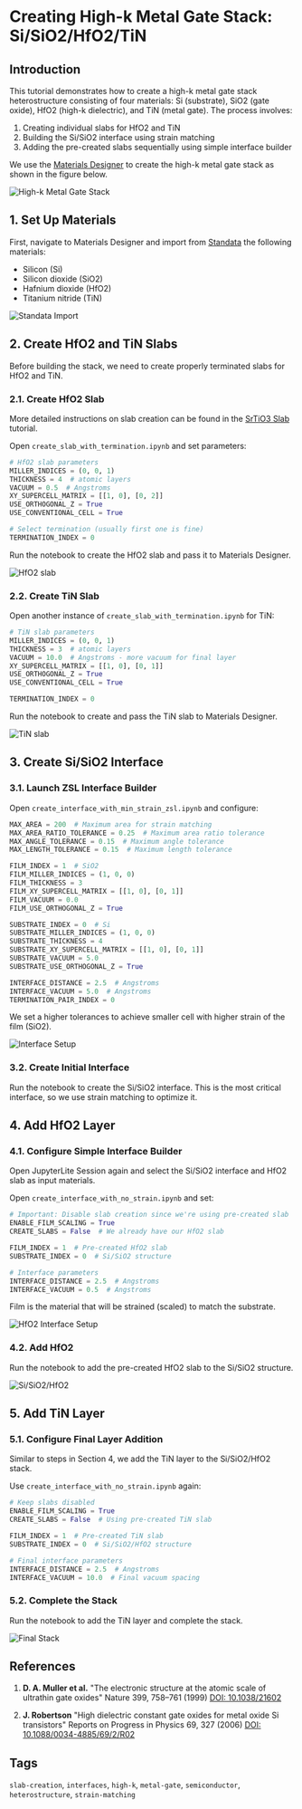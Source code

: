 # Creating High-k Metal Gate Stack: Si/SiO2/HfO2/TiN

## Introduction

This tutorial demonstrates how to create a high-k metal gate stack heterostructure consisting of four materials: Si (substrate), SiO2 (gate oxide), HfO2 (high-k dielectric), and TiN (metal gate). The process involves:
1. Creating individual slabs for HfO2 and TiN
2. Building the Si/SiO2 interface using strain matching
3. Adding the pre-created slabs sequentially using simple interface builder

We use the [Materials Designer](../../../materials-designer/overview.md) to create the high-k metal gate stack as shown in the figure below.

![High-k Metal Gate Stack](/images/tutorials/materials/heterostructures/heterostructure-high-k-metal-gate-stack/original-figure.webp "High-k Metal Gate Stack")

## 1. Set Up Materials

First, navigate to Materials Designer and import from [Standata](../../../materials-designer/header-menu/input-output/standata-import.md) the following materials:
- Silicon (Si)
- Silicon dioxide (SiO2)
- Hafnium dioxide (HfO2)
- Titanium nitride (TiN)

![Standata Import](/images/tutorials/materials/heterostructures/heterostructure-high-k-metal-gate-stack/import-standata.webp "Standata Import")

## 2. Create HfO2 and TiN Slabs

Before building the stack, we need to create properly terminated slabs for HfO2 and TiN.

### 2.1. Create HfO2 Slab

More detailed instructions on slab creation can be found in the [SrTiO3 Slab](slab-strontium-titanate.md) tutorial.

Open `create_slab_with_termination.ipynb` and set parameters:

```python
# HfO2 slab parameters
MILLER_INDICES = (0, 0, 1)
THICKNESS = 4  # atomic layers
VACUUM = 0.5  # Angstroms
XY_SUPERCELL_MATRIX = [[1, 0], [0, 2]]
USE_ORTHOGONAL_Z = True
USE_CONVENTIONAL_CELL = True

# Select termination (usually first one is fine)
TERMINATION_INDEX = 0
```

Run the notebook to create the HfO2 slab and pass it to Materials Designer.

![HfO2 slab](/images/tutorials/materials/heterostructures/heterostructure-high-k-metal-gate-stack/wave-result-hfo2-slab-wave.webp "HfO2 slab")

### 2.2. Create TiN Slab

Open another instance of `create_slab_with_termination.ipynb` for TiN:

```python
# TiN slab parameters
MILLER_INDICES = (0, 0, 1)
THICKNESS = 3  # atomic layers
VACUUM = 10.0  # Angstroms - more vacuum for final layer
XY_SUPERCELL_MATRIX = [[1, 0], [0, 1]]
USE_ORTHOGONAL_Z = True
USE_CONVENTIONAL_CELL = True

TERMINATION_INDEX = 0
```

Run the notebook to create and pass the TiN slab to Materials Designer.

![TiN slab](/images/tutorials/materials/heterostructures/heterostructure-high-k-metal-gate-stack/wave-result-tin-slab.webp "TiN slab")

## 3. Create Si/SiO2 Interface

### 3.1. Launch ZSL Interface Builder

Open `create_interface_with_min_strain_zsl.ipynb` and configure:

```python
MAX_AREA = 200  # Maximum area for strain matching
MAX_AREA_RATIO_TOLERANCE = 0.25  # Maximum area ratio tolerance
MAX_ANGLE_TOLERANCE = 0.15  # Maximum angle tolerance
MAX_LENGTH_TOLERANCE = 0.15  # Maximum length tolerance

FILM_INDEX = 1  # SiO2
FILM_MILLER_INDICES = (1, 0, 0)
FILM_THICKNESS = 3
FILM_XY_SUPERCELL_MATRIX = [[1, 0], [0, 1]]
FILM_VACUUM = 0.0
FILM_USE_ORTHOGONAL_Z = True

SUBSTRATE_INDEX = 0  # Si
SUBSTRATE_MILLER_INDICES = (1, 0, 0)
SUBSTRATE_THICKNESS = 4
SUBSTRATE_XY_SUPERCELL_MATRIX = [[1, 0], [0, 1]]
SUBSTRATE_VACUUM = 5.0
SUBSTRATE_USE_ORTHOGONAL_Z = True

INTERFACE_DISTANCE = 2.5  # Angstroms
INTERFACE_VACUUM = 5.0  # Angstroms
TERMINATION_PAIR_INDEX = 0
```

We set a higher tolerances to achieve smaller cell with higher strain of the film (SiO2).

![Interface Setup](/images/tutorials/materials/heterostructures/heterostructure-high-k-metal-gate-stack/jl-setup-notebook-si-sio2.webp "Interface Setup")

### 3.2. Create Initial Interface

Run the notebook to create the Si/SiO2 interface. This is the most critical interface, so we use strain matching to optimize it.

## 4. Add HfO2 Layer

### 4.1. Configure Simple Interface Builder

Open JupyterLite Session again and select the Si/SiO2 interface and HfO2 slab as input materials.

Open `create_interface_with_no_strain.ipynb` and set:

```python
# Important: Disable slab creation since we're using pre-created slab
ENABLE_FILM_SCALING = True
CREATE_SLABS = False  # We already have our HfO2 slab

FILM_INDEX = 1  # Pre-created HfO2 slab
SUBSTRATE_INDEX = 0  # Si/SiO2 structure

# Interface parameters
INTERFACE_DISTANCE = 2.5  # Angstroms
INTERFACE_VACUUM = 0.5  # Angstroms
```

Film is the material that will be strained (scaled) to match the substrate.

![HfO2 Interface Setup](/images/tutorials/materials/heterostructures/heterostructure-high-k-metal-gate-stack/jl-setup-notebook-si-sio2-hfo2.webp "HfO2 Interface Setup")

### 4.2. Add HfO2

Run the notebook to add the pre-created HfO2 slab to the Si/SiO2 structure.

![Si/SiO2/HfO2](/images/tutorials/materials/heterostructures/heterostructure-high-k-metal-gate-stack/wave-result-si-sio2-hfo2.webp "Si/SiO2/HfO2")

## 5. Add TiN Layer

### 5.1. Configure Final Layer Addition

Similar to steps in Section 4, we add the TiN layer to the Si/SiO2/HfO2 stack.

Use `create_interface_with_no_strain.ipynb` again:

```python
# Keep slabs disabled
ENABLE_FILM_SCALING = True
CREATE_SLABS = False  # Using pre-created TiN slab

FILM_INDEX = 1  # Pre-created TiN slab
SUBSTRATE_INDEX = 0  # Si/SiO2/HfO2 structure

# Final interface parameters
INTERFACE_DISTANCE = 2.5  # Angstroms
INTERFACE_VACUUM = 10.0  # Final vacuum spacing
```

### 5.2. Complete the Stack

Run the notebook to add the TiN layer and complete the stack.

![Final Stack](/images/tutorials/materials/heterostructures/heterostructure-high-k-metal-gate-stack/wave-result-si-sio2-hfo2-tin.webp "Final Stack")


## References

1. **D. A. Muller et al.**
    "The electronic structure at the atomic scale of ultrathin gate oxides"
    Nature 399, 758–761 (1999)
    [DOI: 10.1038/21602](https://doi.org/10.1038/21602)

2. **J. Robertson**
    "High dielectric constant gate oxides for metal oxide Si transistors"
    Reports on Progress in Physics 69, 327 (2006)
    [DOI: 10.1088/0034-4885/69/2/R02](https://doi.org/10.1088/0034-4885/69/2/R02)

## Tags

`slab-creation`, `interfaces`, `high-k`, `metal-gate`, `semiconductor`, `heterostructure`, `strain-matching`